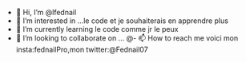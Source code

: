- 👋 Hi, I’m @lfednail
- 👀 I’m interested in ...le code  et je souhaiterais en apprendre  plus
- 🌱 I’m currently learning  le code comme jr le peux
- 💞️ I’m looking to collaborate on ...
@- 📫 How to reach me  voici mon  insta:fednailPro,mon twitter:@Fednail07

<!---
lfednail/lfednail is a ✨ special ✨ repository because its `README.md` (this file) appears on your GitHub profile.
You can click the Preview link to take a look at your changes.
--->
